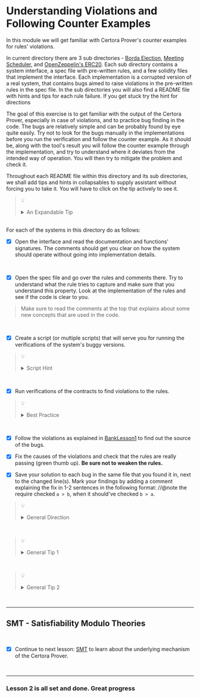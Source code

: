 # Understanding Violations and Following Counter Examples

In this module we will get familiar with Certora Prover's counter examples for rules' violations.

In current directory there are 3 sub directories - [Borda Election](Borda), [Meeting Scheduler](MeetingScheduler), and [OpenZeppelin's ERC20](ERC20).
Each sub directory contains a system interface, a spec file with pre-written rules, and a few solidity files that implement the interface.
Each implementation is a corrupted version of a real system, that contains bugs aimed to raise violations in the pre-written rules in the spec file.
In the sub directories you will also find a README file with hints and tips for each rule failure. If you get stuck try the hint for directions

The goal of this exercise is to get familiar with the output of the Certora Prover, especially in case of violations, and to practice bug finding in the code.
The bugs are relatively simple and can be probably found by eye quite easily. Try not to look for the bugs manually in the implementations before you run the verification and follow the counter example. As it should be, along with the tool's result you will follow the counter example through the implementation, and try to understand where it deviates from the intended way of operation. You will then try to mitigate the problem and check it.

Throughout each README file within this directory and its sub directories, we shall add tips and hints in collapsables to supply assistant without forcing you to take it. You will have to click on the tip actively to see it.

> :bulb:
> <details>
>  <summary>An Expandable Tip</summary>
>  Always tip your waiters and waitresses.
></details>

</br>
For each of the systems in this directory do as follows:

</br>

- [x] Open the interface and read the documentation and functions' signatures. The comments should get you clear on how the system should operate without going into implementation details.

</br>

- [x] Open the spec file and go over the rules and comments there. Try to understand what the rule tries to capture and make sure that you understand this property. Look at the implementation of the rules and see if the code is clear to you.

> Make sure to read the comments at the top that explains about some new concepts that are used in the code.

</br>

- [x] Create a script (or multiple scripts) that will serve you for running the verifications of the system's buggy versions.

> :bulb:
> <details>
>  <summary>Script Hint</summary>
>  Craft your script wisely - use the `--rule` to filter out information that isn't of your interest.
></details>

</br>

- [x] Run verifications of the contracts to find violations to the rules.

> :bulb:
> <details>
>  <summary>Best Practice</summary>
>  First run the <b>entire spec</b> file against the contract you are investigating. This way you'll see which rules you need to focus on. Later you can specify a specific rule to run the contract against to save run time.
></details>

</br>

- [x] Follow the violations as explained in [BankLesson1](../01.Lesson_GettingStarted/BankLesson1) to find out the source of the bugs.

- [x] Fix the causes of the violations and check that the rules are really passing (green thumb up). **Be sure not to weaken the rules.**

- [x] Save your solution to each bug in the same file that you found it in, next to the changed line(s). Mark your findings by adding a comment explaining the fix in 1-2 sentences in the following format: //@note the require checked `a > b`, when it should've checked `b > a`.

> :bulb:
> <details>
>  <summary>General Direction</summary>
>  Most of the bugs are in the solidity contracts, i.e. the rules are passing correctly on the "fixed version" of the code that was corrupted for this exercise.
> However, in a few specific cases, the specifications were tempered with, i.e. the rules will fail on the "fixed version" as well.
></details>

</br>

> :bulb:
> <details>
>  <summary>General Tip 1</summary>
> In the spec file - Try assigning variables instead of having direct function calls in expressions. By assigning variables the call trace becomes clearer and the variables' section volunteers more information.
></details>

</br>

> :bulb:
> <details>
>  <summary>General Tip 2</summary>
> In the spec file - Try breaking complex expressions to achieve code readability and a more simplified call trace.
></details>

</br>

---

## SMT - Satisfiability Modulo Theories

</br>

- [x] Continue to next lesson: [SMT](../03.Lesson_SMT) to learn about the underlying mechanism of the Certora Prover.

</br>

---

### Lesson 2 is all set and done. Great progress
